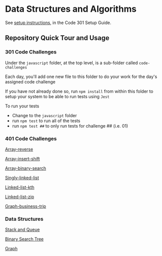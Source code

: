 # Data Structures and Algorithms

See [setup instructions](https://codefellows.github.io/setup-guide/code-301/3-code-challenges), in the Code 301 Setup Guide.

## Repository Quick Tour and Usage

### 301 Code Challenges

Under the `javascript` folder, at the top level, is a sub-folder called `code-challenges`

Each day, you'll add one new file to this folder to do your work for the day's assigned code challenge

If you have not already done so, run `npm install` from within this folder to setup your system to be able to run tests using `Jest`

To run your tests

- Change to the `javascript` folder
- run `npm test` to run all of the tests
- run `npm test ##` to only run tests for challenge ## (i.e. 01)

### 401 Code Challenges

[Array-reverse](./challenges/array-reverse/README.md)

[Array-insert-shift](./challenges/array-insert-shift/README.md)

[Array-binary-search](./challenges/array-binary-search/README.md)

[Singly-linked-list](./challenges/singly-linked-list/README.md)

[Linked-list-kth](./challenges/linked-list-kth/README.md)

[Linked-list-zip](./challenges/linked-list-zip/README.md)

[Graph-business-trip](./challenges/graph-business-trip/README.md)

### Data Structures

[Stack and Queue](./data-structures/stack-and-queue/README.md)

[Binary Search Tree](./data-structures/trees/binary-search-tree/README.md)

[Graph](./data-structures/graph/README.md)

